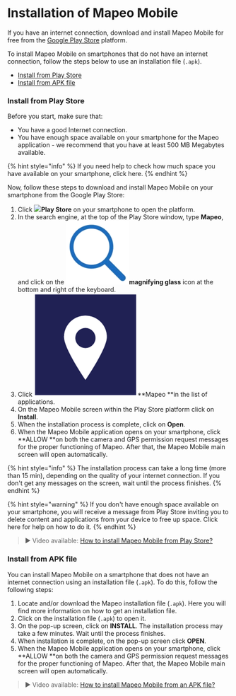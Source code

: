 # Installation of Mapeo Mobile

If you have an internet connection, download and install Mapeo Mobile for free from the [Google Play Store](https://play.google.com/store/apps/details?id=com.mapeo\&hl=en\_CA\&gl=US) platform.&#x20;

To install Mapeo Mobile on smartphones that do not have an internet connection, follow the steps below to use an installation file (`.apk`).

* [Install from Play Store](installing-mapeo-mobile.md#installation-from-play-store-step-by-step)
* [Install from APK file](installing-mapeo-mobile.md#use-of-installation-file-.apk-step-by-step)

### Install from Play Store

Before you start, make sure that:&#x20;

* You have a good Internet connection.&#x20;
* You have enough space available on your smartphone for the Mapeo application - we recommend that you have at least 500 MB Megabytes available.&#x20;

{% hint style="info" %}
If you need help to check how much space you have available on your smartphone, click here.
{% endhint %}

Now, follow these steps to download and install Mapeo Mobile on your smartphone from the Google Play Store:

1. Click ![](https://lh5.googleusercontent.com/12JKLq6v4NOosOrMWed5oh6WPYPge3hcwt2nwsmC1Bdq4AUQoQWTqN9Z2T2sgzRBxmjKjDb4nB40Xv3mH3U5TxH88r4BKnj\_p25ERgOKOYGEYNby3VLvSWnWjYKn2w)**Play Store** on your smartphone to open the platform.
2. In the search engine, at the top of the Play Store window, type **Mapeo**, and click on the ![](<../../../.gitbook/assets/image (5).png>)**magnifying glass** icon at the bottom and right of the keyboard.
3. Click ![](<../../../.gitbook/assets/image (2).png>)**Mapeo **in the list of applications.
4. On the Mapeo Mobile screen within the Play Store platform click on **Install**.
5. When the installation process is complete, click on **Open**.
6. When the Mapeo Mobile application opens on your smartphone, click **ALLOW **on both the camera and GPS permission request messages for the proper functioning of Mapeo. After that, the Mapeo Mobile main screen will open automatically.

{% hint style="info" %}
The installation process can take a long time (more than 15 min), depending on the quality of your internet connection. If you don't get any messages on the screen, wait until the process finishes.&#x20;
{% endhint %}

{% hint style="warning" %}
If you don't have enough space available on your smartphone, you will receive a message from Play Store inviting you to delete content and applications from your device to free up space. Click here for help on how to do it.
{% endhint %}

> ▶ Video available: [How to install Mapeo Mobile from Play Store?](https://www.youtube.com/watch?v=-2EYN4pimXk)

### Install from APK file

You can install Mapeo Mobile on a smartphone that does not have an internet connection using an installation file (`.apk`). To do this, follow the following steps:&#x20;

1. Locate and/or download the Mapeo installation file (`.apk`). Here you will find more information on how to get an installation file.
2. Click on the installation file (`.apk`) to open it.
3. On the pop-up screen, click on **INSTALL**. The installation process may take a few minutes. Wait until the process finishes.
4. When installation is complete, on the pop-up screen click **OPEN**.
5. When the Mapeo Mobile application opens on your smartphone, click **ALLOW **on both the camera and GPS permission request messages for the proper functioning of Mapeo. After that, the Mapeo Mobile main screen will open automatically.

> ▶ Video available: [How to install Mapeo Mobile from an APK file?](https://www.youtube.com/watch?v=eMJW1Hx3xQg)
